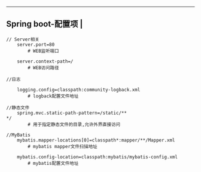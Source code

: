 -------------------------------
Spring boot-配置项				|
-------------------------------
	// Server相关
		server.port=80
			# WEB监听端口

		server.context-path=/
			# WEB访问路径
		
	//日志

		logging.config=classpath:community-logback.xml
			# logback配置文件地址
	
	//静态文件
		spring.mvc.static-path-pattern=/static/**													*/
			# 用于指定静态文件的目录,允许外界直接访问

	//MyBatis
		mybatis.mapper-locations[0]=classpath*:mapper/**/Mapper.xml
			# mybatis mapper文件扫描地址

		mybatis.config-location=classpath:mybatis/mybatis-config.xml
			# mybatis配置文件地址